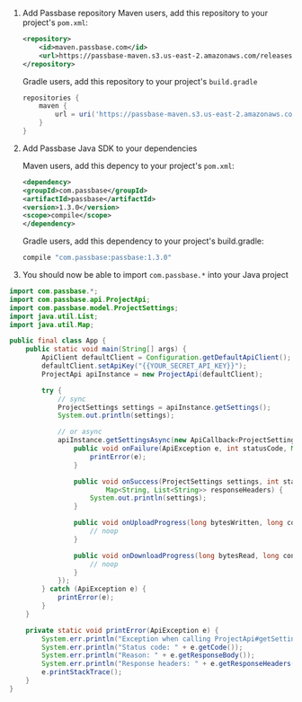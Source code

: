 1. Add Passbase repository
   Maven users, add this repository to your project's `pom.xml`:

   ```xml
   <repository>
       <id>maven.passbase.com</id>
       <url>https://passbase-maven.s3.us-east-2.amazonaws.com/releases</url>
   </repository>
   ```

   Gradle users, add this repository to your project's `build.gradle`

   ```groovy
   repositories {
       maven {
           url = uri('https://passbase-maven.s3.us-east-2.amazonaws.com/releases')
       }
   }
   ```

2. Add Passbase Java SDK to your dependencies

   Maven users, add this depency to your project's `pom.xml`:

   ```xml
   <dependency>
   <groupId>com.passbase</groupId>
   <artifactId>passbase</artifactId>
   <version>1.3.0</version>
   <scope>compile</scope>
   </dependency>
   ```

   Gradle users, add this dependency to your project's build.gradle:

   ```groovy
   compile "com.passbase:passbase:1.3.0"
   ```

3. You should now be able to import `com.passbase.*` into your Java project

```java
import com.passbase.*;
import com.passbase.api.ProjectApi;
import com.passbase.model.ProjectSettings;
import java.util.List;
import java.util.Map;

public final class App {
    public static void main(String[] args) {
        ApiClient defaultClient = Configuration.getDefaultApiClient();
        defaultClient.setApiKey("{{YOUR_SECRET_API_KEY}}");
        ProjectApi apiInstance = new ProjectApi(defaultClient);

        try {
            // sync
            ProjectSettings settings = apiInstance.getSettings();
            System.out.println(settings);

            // or async
            apiInstance.getSettingsAsync(new ApiCallback<ProjectSettings>() {
                public void onFailure(ApiException e, int statusCode, Map<String, List<String>> responseHeaders) {
                    printError(e);
                }

                public void onSuccess(ProjectSettings settings, int statusCode,
                        Map<String, List<String>> responseHeaders) {
                    System.out.println(settings);
                }

                public void onUploadProgress(long bytesWritten, long contentLength, boolean done) {
                    // noop
                }

                public void onDownloadProgress(long bytesRead, long contentLength, boolean done) {
                    // noop
                }
            });
        } catch (ApiException e) {
            printError(e);
        }
    }

    private static void printError(ApiException e) {
        System.err.println("Exception when calling ProjectApi#getSettings");
        System.err.println("Status code: " + e.getCode());
        System.err.println("Reason: " + e.getResponseBody());
        System.err.println("Response headers: " + e.getResponseHeaders());
        e.printStackTrace();
    }
}
```
